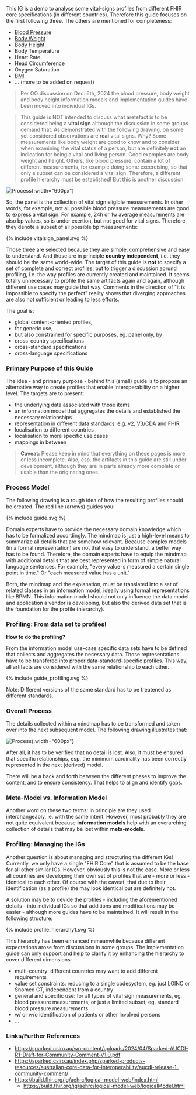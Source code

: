 This IG is a demo to analyse some vital-signs profiles from different FHIR core specifications (in different countries).
Therefore this guide focuses on the first following three.
The others are mentioned for completeness:

* [Blood Pressure](https://build.fhir.org/ig/frankoemig/bloodpressure/index.html)
* [Body Weight](https://build.fhir.org/ig/frankoemig/bodyweight/index.html)
* [Body Height](https://build.fhir.org/ig/frankoemig/bodyheight/index.html)
* Body Temperature
* Heart Rate
* Head Circumference
* Oxygen Saturation
* [BMI](bmi.html)
* ... (more to be added on request)


> Per OO discussion on Dec. 6th, 2024 the blood pressure, body weight and body height information models
> and implementation guides have been moved into individual IGs.

> This guide is NOT intended to discuss what aretefact is to be considered being a **vital sign**
> although the discussion in some groups demand that.
> As demonstrated with the following drawing, on some yet considered observations are **real** vital signs.
> Why? Some measurements like body weight are good to know and to consider when examining the vital status
> of a person, but are definitely **not** an indication for being a vital and living person. 
> Good examples are body weight and height.
> Others, like blood pressure, contain a lot of different measurements, for example doing some excercising,
> so that only a subset can be considered a vital sign.
> <red>Therefore, a different profile hierarchy must be established! But this is another discussion.</red>

![Process](vitalsigns.png){:width="600px"}
<br clear="all"/>  

So, the panel is the collection of vital sign eligible measurements.
In other words, for example, not all possible blood pressure measurements are good to express a vital sign.
For example, 24h or 1w average measurements are also bp values, so is under exertion, but not good for vital signs.
Therefore, they denote a subset of all possible bp measurements:

<div width="400px">
{% include vitalsign_panel.svg %}
</div>
 

Those three are selected because they are simple, comprehensive and easy to understand.
And those are in principle **country independent**, i.e. they should be the same world-wide.
The target of this guide is **not** to specify a set of complete and correct profiles,
but to trigger a discussion aorund profiling, i.e. the way profiles are currently created and maintained.
It seems totally unnecessary to profile the same artifacts again and again,
although different use cases may guide that way.
Comments in the direction of "it is impossible to specify the perfect" reality shows that diverging approaches
are also not sufficient or leading to less efforts.

The goal is:

* global content-oriented profiles,
* for generic use,
* but also constrained for specific purposes, eg. panel only, by
* cross-country specifications
* cross-standard specifications
* cross-language specifications

### Primary Purpose of this Guide

The idea - and primary purpose - behind this (small) guide is to propose an alternative way 
to create profiles that enable interoperability on a higher level. 
The targets are to present:

* the underlying data associated with those items
* an information model that aggregates the details and established the necessary relationships
* representation in different data standards, e.g. v2, V3/CDA and FHIR
* localisation to different countries
* localisation to more specific use cases
* mappings in between

> **Caveat:** Please keep in mind that everything on these pages is more or less incomplete. 
> Also, esp. the artifacts in this guide are still under development,
> although they are in parts already more complete or usable than the originating ones.

### Process Model

The following drawing is a rough idea of how the resulting profiles should be created.
The red line (arrows) guides you:

<div width="400px">
{% include guide.svg %}
</div>

Domain experts have to provide the necessary domain knowledge which has to be formalized accordingly.
The mindmap is just a high-level means to summarize all details that are somehow relevant.
Because complex models (in a formal representation) are not that easy to understand, a better way has to be found.
Therefore, the domain experts have to equip the mindmap with additional details that are best represented
in form of simple natural language sentences.
For example, "every value is measured a certain single point in time."
Or "each measured value has a unit."

Both, the mindmap and the explanation, must be translated into a set of related classes in an information model,
ideally using formal representations like BPMN.
This information model should not only influence the data model and application a vendor is developing, 
but also the derived data set that is the foundation for the profile (hierarchy).

### Profiling: From data set to profiles!

**How to do the profiling?** 

From the information model use-case specific data sets have to be defined that collects and aggregates the necessary data.
Those representations have to be transfered into proper data-standard-specific profiles.
This way, all artifacts are considered with the same relationship to each other.

<div width="400px">
{% include guide_profiling.svg %}
</div>

Note: Different versions of the same standard has to be treatened as different standards.

### Overall Process

The details collected within a mindmap has to be transformed and taken over into the next subsequent model.
The following drawing illustrates that:

![Process](process.png){:width="600px"}
<br clear="all"/>  

After all, it has to be verified that no detail is lost. Also, it must be ensured that specific relationships,
esp. the minimum cardinality has been correctly represented in the next (derived) model.

There will be a back and forth between the different phases to improve the content, and to ensure consistency.
That helps to align and identify gaps.

### Meta-Model vs. Information Model

Another word on these two terms: In principle are they used interchangeably, ie. with the same intent.
However, most probably they are not quite equivalent because **information models** help with an overarching
collection of details that may be lost within **meta-models**.

### Profiling: Managing the IGs

Another question is about managing and structuring the different IGs!
Currently, we only have a single "FHIR Core" that is assumed to be
the base for all other similar IGs.
However, obviously this is not the case. 
More or less all countries are developing their own set of profiles that are - more or less - identical to each other.
Of course with the caveat, that due to their identification
(as a profile) the may look identical but are definitely not.

A solution may be to devide the profiles - including the aforementioned details - 
into individual IGs so that additions and modifications
may be easier - although more guides have to be maintained.
It will result in the following structure:

<div width="400px">
{% include profile_hierarchy1.svg %}
</div>

This hierarchy has been enhanced mmeanwhile because different expectations arose from discussions in some groups.
The implementation guide can only support and help to clarify it by enhancing the hierarchy to cover different dimensions:

* multi-country: different countries may want to add different requirements
* value set constraints: reducing to a single codesystem, eg. just LOINC or Snomed CT, independent from a country
* general and specific use: for all types of vital sign measurements, eg. blood pressure measurements, or just a limited subset, eg. standard blood pressure measurements
* w/ or w/o identification of patients or other involved persons
* ...

### Links/Further References

* https://sparked.csiro.au/wp-content/uploads/2024/04/Sparked-AUCDI-R1-Draft-for-Community-Comment-V1.0.pdf
* https://sparked.csiro.au/index.php/sparked-products-resources/australian-core-data-for-interoperability/aucdi-release-1-community-comment/
* https://build.fhir.org/ig/aehrc/logical-model-web/index.html
  * https://build.fhir.org/ig/aehrc/logical-model-web/logicalModel.html
  
